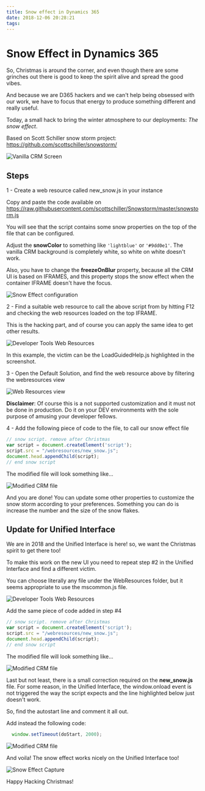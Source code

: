 ```yaml
---
title: Snow effect in Dynamics 365
date: 2018-12-06 20:28:21
tags:
---
```

# Snow Effect in Dynamics 365

So, Christmas is around the corner, and even though there are some grinches out there is good to keep the spirit alive and spread the good vibes. 

And because we are D365 hackers and we can't help being obsessed with our work, we have to focus that energy to produce something different and really useful. 

Today, a small hack to bring the winter atmosphere to our deployments: *The snow effect*.

Based on Scott Schiller snow storm project:  https://github.com/scottschiller/snowstorm/

![Vanilla CRM Screen](images/SnowEffect/Capture01.gif)

## Steps

1 - Create a web resource called new_snow.js in your instance

Copy and paste the code available on https://raw.githubusercontent.com/scottschiller/Snowstorm/master/snowstorm.js

You will see that the script contains some snow properties on the top of the file that can be configured.

Adjust the **snowColor** to something like ```'lightblue'``` or ```'#9dd0e1'```. The vanilla CRM background is completely white, so white on white doesn't work. 

Also, you have to change the **freezeOnBlur** property, because all the CRM UI is based on IFRAMES, and this property stops the snow effect when the container IFRAME doesn't have the focus. 

![Snow Effect configuration](images/SnowEffect/Capture04.png)

2 - Find a suitable web resource to call the above script from by hitting F12 and checking the web resources loaded on the top IFRAME.

This is the hacking part, and of course you can apply the same idea to get other results. 

![Developer Tools Web Resources](images/SnowEffect/Capture02.png)

In this example, the victim can be the LoadGuidedHelp.js highlighted in the screenshot. 

3 - Open the Default Solution, and find the web resource above by filtering the webresources view

![Web Resources view](images/SnowEffect/Capture03.png)

**Disclaimer**: Of course this is a not supported customization and it must not be done in production. Do it on your DEV environments with the sole purpose of amusing your developer fellows. 

4 - Add the following piece of code to the file, to call our snow effect file

```js
// snow script. remove after Christmas
var script = document.createElement('script');
script.src = "/webresources/new_snow.js";
document.head.appendChild(script);
// end snow script
```
The modified file will look something like...

![Modified CRM file](images/SnowEffect/Capture05.png)


And you are done! You can update some other properties to customize the snow storm according to your preferences. Something you can do is increase the number and the size of the snow flakes. 

## Update for Unified Interface

We are in 2018 and the Unified Interface is here! so, we want the Christmas spirit to get there too!

To make this work on the new UI you need to repeat step #2 in the Unified Interface and find a different victim. 

You can choose literally any file under the WebResources folder, but it seems appropriate to use the mscommon.js file. 

![Developer Tools Web Resources](images/SnowEffect/Capture06.png)

Add the same piece of code added in step #4

```js
// snow script. remove after Christmas
var script = document.createElement('script');
script.src = "/webresources/new_snow.js";
document.head.appendChild(script);
// end snow script
```

The modified file will look something like...

![Modified CRM file](images/SnowEffect/Capture07.png)

Last but not least, there is a small correction required on the **new_snow.js** file. For some reason, in the Unified Interface, the window.onload event is not triggered the way the script expects and the line highlighted below just doesn't work.

So, find the autostart line and comment it all out. 

Add instead the following code:
``` js
  window.setTimeout(doStart, 2000);
```
![Modified CRM file](images/SnowEffect/Capture08.png)


And voila! The snow effect works nicely on the Unified Interface too!

![Snow Effect Capture](images/SnowEffect/Capture09.gif)


Happy Hacking Christmas!